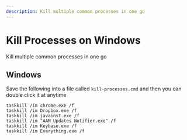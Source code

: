 ```yaml
---
description: Kill multiple common processes in one go
---
```

# Kill Processes on Windows

Kill multiple common processes in one go

## Windows

Save the following into a file called `kill-processes.cmd` and then you can double click it at anytime

```
taskkill /im chrome.exe /f
taskkill /im Dropbox.exe /f
taskkill /im javainst.exe /f
taskkill /im "AAM Updates Notifier.exe" /f
taskkill /im Keybase.exe /f
taskkill /im Everything.exe /f
```